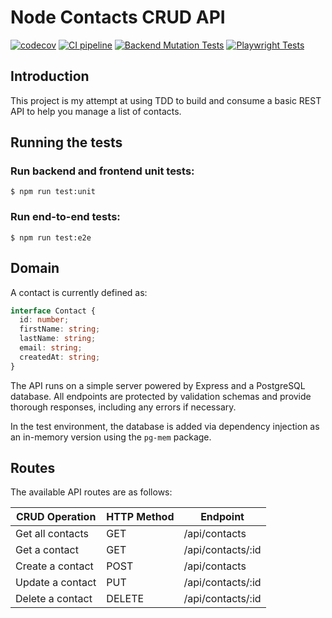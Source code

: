 # Node Contacts CRUD API

[![codecov](https://codecov.io/github/simonrevill/node-contacts-crud-api/branch/main/graph/badge.svg?token=QTB4X3Y34Y)](https://codecov.io/github/simonrevill/node-contacts-crud-api)
[![CI pipeline](https://github.com/simonrevill/node-contacts-crud-api/actions/workflows/backend_qa.yml/badge.svg?branch=main)](https://github.com/simonrevill/node-contacts-crud-api/actions/workflows/backend_qa.yml)
[![Backend Mutation Tests](https://github.com/simonrevill/node-contacts-crud-api/actions/workflows/backend_qa_mutation.yml/badge.svg)](https://github.com/simonrevill/node-contacts-crud-api/actions/workflows/backend_qa_mutation.yml)
[![Playwright Tests](https://github.com/simonrevill/node-contacts-crud-api/actions/workflows/e2e_qa.yml/badge.svg)](https://github.com/simonrevill/node-contacts-crud-api/actions/workflows/e2e_qa.yml)

## Introduction

This project is my attempt at using TDD to build and consume a basic REST API to help you manage a list of contacts.

## Running the tests

### Run backend and frontend unit tests:

```shell
$ npm run test:unit
```

### Run end-to-end tests:

```shell
$ npm run test:e2e
```

## Domain

A contact is currently defined as:

```ts
interface Contact {
  id: number;
  firstName: string;
  lastName: string;
  email: string;
  createdAt: string;
}
```

The API runs on a simple server powered by Express and a PostgreSQL database. All endpoints are protected by validation schemas and provide thorough responses, including any errors if necessary.

In the test environment, the database is added via dependency injection as an in-memory version using the `pg-mem` package.

## Routes

The available API routes are as follows:

| CRUD Operation   | HTTP Method | Endpoint          |
| ---------------- | ----------- | ----------------- |
| Get all contacts | GET         | /api/contacts     |
| Get a contact    | GET         | /api/contacts/:id |
| Create a contact | POST        | /api/contacts     |
| Update a contact | PUT         | /api/contacts/:id |
| Delete a contact | DELETE      | /api/contacts/:id |
